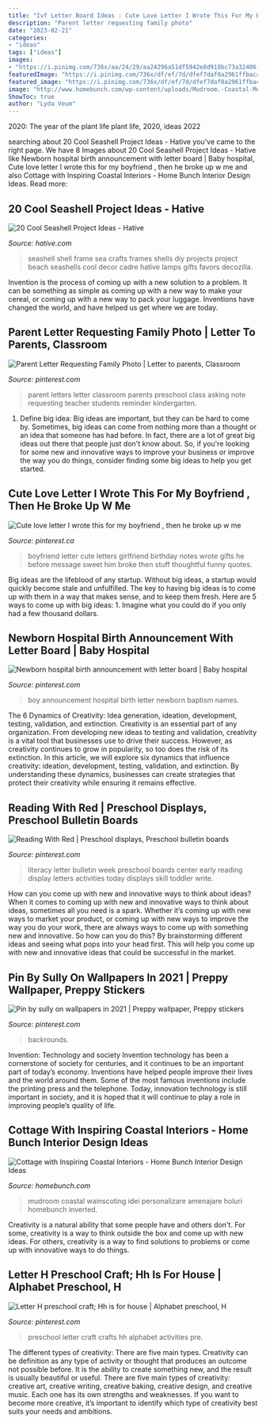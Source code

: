 ```yaml
---
title: "Ivf Letter Board Ideas : Cute Love Letter I Wrote This For My Boyfriend , Then He Broke Up W Me"
description: "Parent letter requesting family photo"
date: "2023-02-21"
categories:
- "ideas"
tags: ["ideas"]
images:
- "https://i.pinimg.com/736x/aa/24/29/aa24296a51df5942e8d918bc73a32406--literacy-bulletin-boards-preschool-bulletin.jpg"
featuredImage: "https://i.pinimg.com/736x/df/ef/7d/dfef7daf0a2961ffbacaa2f5f45cab61.jpg"
featured_image: "https://i.pinimg.com/736x/df/ef/7d/dfef7daf0a2961ffbacaa2f5f45cab61.jpg"
image: "http://www.homebunch.com/wp-content/uploads/Mudroom.-Coastal-Mudroom-Design-Ideas.-Mudroom.jpg"
ShowToc: true
author: "Lyda Veum"
---
```



2020: The year of the plant life
plant life, 2020, ideas 2022

	

		
searching about 20 Cool Seashell Project Ideas - Hative you've came to the right page. We have 8 Images about 20 Cool Seashell Project Ideas - Hative like Newborn hospital birth announcement with letter board | Baby hospital, Cute love letter I wrote this for my boyfriend , then he broke up w me and also Cottage with Inspiring Coastal Interiors - Home Bunch Interior Design Ideas. Read more:
		
    
## 20 Cool Seashell Project Ideas - Hative

<img loading=lazy src="https://hative.com/wp-content/uploads/2014/12/seashell-project-ideas/11-sea-shell-photo-frame.jpg" onerror="this.onerror=null;this.src='https://tse4.mm.bing.net/th?id=OIP.zg4oFNNHPHchdF10OVI2mQHaJ4&amp;pid=15.1';" alt="20 Cool Seashell Project Ideas - Hative">

_Source: hative.com_

>seashell shell frame sea crafts frames shells diy projects project beach seashells cool decor cadre hative lamps gifts favors decozilla. 

	

Invention is the process of coming up with a new solution to a problem. It can be something as simple as coming up with a new way to make your cereal, or coming up with a new way to pack your luggage. Inventions have changed the world, and have helped us get where we are today.

    
## Parent Letter Requesting Family Photo | Letter To Parents, Classroom

<img loading=lazy src="https://i.pinimg.com/736x/8e/78/62/8e786231218e31302f2c39af5fad70ef--parent-letters-family-photos.jpg" onerror="this.onerror=null;this.src='https://tse1.mm.bing.net/th?id=OIP.E3SJh-bnhc-UFXUWASnbXgAAAA&amp;pid=15.1';" alt="Parent Letter Requesting Family Photo | Letter to parents, Classroom">

_Source: pinterest.com_

>parent letters letter classroom parents preschool class asking note requesting teacher students reminder kindergarten. 

	

1. Define big idea:
Big ideas are important, but they can be hard to come by. Sometimes, big ideas can come from nothing more than a thought or an idea that someone has had before. In fact, there are a lot of great big ideas out there that people just don't know about. So, if you're looking for some new and innovative ways to improve your business or improve the way you do things, consider finding some big ideas to help you get started.

    
## Cute Love Letter I Wrote This For My Boyfriend , Then He Broke Up W Me

<img loading=lazy src="https://i.pinimg.com/736x/83/34/05/8334059fc8384f5f43ba47df46e4e2d6--letter-to-my-boyfriend-boyfriend-stuff.jpg" onerror="this.onerror=null;this.src='https://tse3.mm.bing.net/th?id=OIP.phZ3l_P5P_xj5x_zMnGvyAHaJ3&amp;pid=15.1';" alt="Cute love letter I wrote this for my boyfriend , then he broke up w me">

_Source: pinterest.ca_

>boyfriend letter cute letters girlfriend birthday notes wrote gifts he before message sweet him broke then stuff thoughtful funny quotes. 

	

Big ideas are the lifeblood of any startup. Without big ideas, a startup would quickly become stale and unfulfilled. The key to having big ideas is to come up with them in a way that makes sense, and to keep them fresh. Here are 5 ways to come up with big ideas: 1. Imagine what you could do if you only had a few thousand dollars.

    
## Newborn Hospital Birth Announcement With Letter Board | Baby Hospital

<img loading=lazy src="https://i.pinimg.com/736x/53/3f/ac/533fac51221476bbc0b1cd9a9772fa46.jpg" onerror="this.onerror=null;this.src='https://tse2.mm.bing.net/th?id=OIP.4-VlIKsdED1j_MwQJOGW1wHaKd&amp;pid=15.1';" alt="Newborn hospital birth announcement with letter board | Baby hospital">

_Source: pinterest.com_

>boy announcement hospital birth letter newborn baptism names. 

	

The 6 Dynamics of Creativity: Idea generation, ideation, development, testing, validation, and extinction.
Creativity is an essential part of any organization. From developing new ideas to testing and validation, creativity is a vital tool that businesses use to drive their success. However, as creativity continues to grow in popularity, so too does the risk of its extinction. In this article, we will explore six dynamics that influence creativity: ideation, development, testing, validation, and extinction. By understanding these dynamics, businesses can create strategies that protect their creativity while ensuring it remains effective.

    
## Reading With Red | Preschool Displays, Preschool Bulletin Boards

<img loading=lazy src="https://i.pinimg.com/736x/aa/24/29/aa24296a51df5942e8d918bc73a32406--literacy-bulletin-boards-preschool-bulletin.jpg" onerror="this.onerror=null;this.src='https://tse4.mm.bing.net/th?id=OIP.3a8GBYdiO661yPTQARzAKQHaJ3&amp;pid=15.1';" alt="Reading With Red | Preschool displays, Preschool bulletin boards">

_Source: pinterest.com_

>literacy letter bulletin week preschool boards center early reading display letters activities today displays skill toddler write. 

	

How can you come up with new and innovative ways to think about ideas?
When it comes to coming up with new and innovative ways to think about ideas, sometimes all you need is a spark. Whether it’s coming up with new ways to market your product, or coming up with new ways to improve the way you do your work, there are always ways to come up with something new and innovative. So how can you do this? By brainstorming different ideas and seeing what pops into your head first. This will help you come up with new and innovative ideas that could be successful in the market.

    
## Pin By Sully On Wallpapers In 2021 | Preppy Wallpaper, Preppy Stickers

<img loading=lazy src="https://i.pinimg.com/736x/df/ef/7d/dfef7daf0a2961ffbacaa2f5f45cab61.jpg" onerror="this.onerror=null;this.src='https://tse2.mm.bing.net/th?id=OIP.u3Du26Ai69V0e-O-FBFPdAHaNL&amp;pid=15.1';" alt="Pin by sully on wallpapers in 2021 | Preppy wallpaper, Preppy stickers">

_Source: pinterest.com_

>backrounds. 

	

Invention: Technology and society
Invention technology has been a cornerstone of society for centuries, and it continues to be an important part of today’s economy. Inventions have helped people improve their lives and the world around them. Some of the most famous inventions include the printing press and the telephone. Today, innovation technology is still important in society, and it is hoped that it will continue to play a role in improving people’s quality of life.

    
## Cottage With Inspiring Coastal Interiors - Home Bunch Interior Design Ideas

<img loading=lazy src="http://www.homebunch.com/wp-content/uploads/Mudroom.-Coastal-Mudroom-Design-Ideas.-Mudroom.jpg" onerror="this.onerror=null;this.src='https://tse2.mm.bing.net/th?id=OIP.I_ov9cLhULLCBcwY4JFURAHaKS&amp;pid=15.1';" alt="Cottage with Inspiring Coastal Interiors - Home Bunch Interior Design Ideas">

_Source: homebunch.com_

>mudroom coastal wainscoting idei personalizare amenajare holuri homebunch inverted. 

	

Creativity is a natural ability that some people have and others don't. For some, creativity is a way to think outside the box and come up with new ideas. For others, creativity is a way to find solutions to problems or come up with innovative ways to do things.

    
## Letter H Preschool Craft; Hh Is For House | Alphabet Preschool, H

<img loading=lazy src="https://i.pinimg.com/736x/a3/b3/f3/a3b3f3e29ed8a797e9ed1e00123764b9--preschool-activities-letters.jpg" onerror="this.onerror=null;this.src='https://tse3.mm.bing.net/th?id=OIP.NnpVEuJ5siX1gqr9qucbmgHaJ3&amp;pid=15.1';" alt="Letter H preschool craft; Hh is for house | Alphabet preschool, H">

_Source: pinterest.com_

>preschool letter craft crafts hh alphabet activities pre. 

	

The different types of creativity: There are five main types.
Creativity can be definition as any type of activity or thought that produces an outcome not possible before. It is the ability to create something new, and the result is usually beautiful or useful. There are five main types of creativity: creative art, creative writing, creative baking, creative design, and creative music. Each one has its own strengths and weaknesses. If you want to become more creative, it’s important to identify which type of creativity best suits your needs and ambitions.

